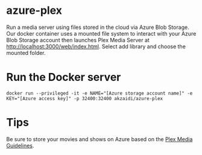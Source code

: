 # azure-plex
Run a media server using files stored in the cloud via Azure Blob Storage. Our docker container uses a mounted file system to interact with your Azure Blob Storage account then launches Plex Media Server at <a href="http://localhost:3000/web/index.html">http://localhost:3000/web/index.html</a>. Select add library and choose the mounted folder. 

# Run the Docker server
```docker run --privileged -it -e NAME="[Azure storage account name]" -e KEY="[Azure access key]" -p 32400:32400 akzaidi/azure-plex ```

# Tips
Be sure to store your movies and shows on Azure based on the  <a href="https://support.plex.tv/hc/en-us/categories/200028098">Plex Media Guidelines</a>.
